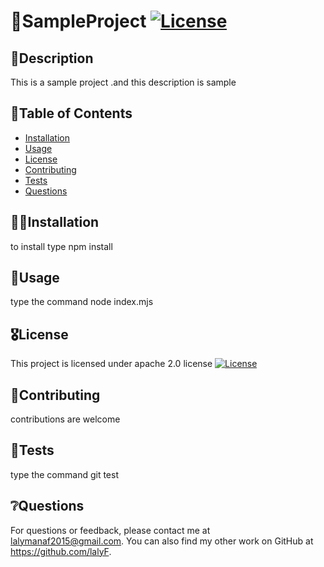 
# 📖SampleProject              [![License](https://img.shields.io/badge/License-Apache_2.0-blue.svg)](https://opensource.org/licenses/Apache-2.0)


## 📝Description

This is a sample project .and this description is sample


## 📑Table of Contents

- [Installation](#install)
- [Usage](#use)
- [License](#license)
- [Contributing](#contrbute)
- [Tests](#test)
- [Questions](#question)

## 🧑‍🏫Installation <a id="install"></a>

to install type npm install

## 👤Usage <a id="use"></a>

type the command node index.mjs

## 🎖️License <a id="license"></a>

This project is licensed under apache 2.0 license [![License](https://img.shields.io/badge/License-Apache_2.0-blue.svg)](https://opensource.org/licenses/Apache-2.0)

## 👤Contributing <a id="contrbute"></a>

contributions are welcome

## 📝Tests <a id="test"></a>

type the command git test

## ❔Questions <a id="question"></a>

For questions or feedback, please contact me at lalymanaf2015@gmail.com. You can also find my other work on GitHub at https://github.com/lalyF.

